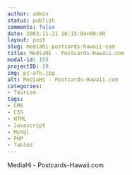 ```yaml
---
author: admin
status: publish
comments: false
date: 2003-11-21 16:15:04+00:00
layout: post
slug: mediahi-postcards-hawaii-com
title: MediaHi - Postcards-Hawaii.com
modal-id: 155
projectID: 19
img: pc-afh.jpg
alt: MediaHi - Postcards-Hawaii.com
categories:
- Tourism
tags:
- CMS
- CSS
- HTML
- Javascript
- MySql
- PHP
- Tables
---
```

MediaHi - Postcards-Hawaii.com